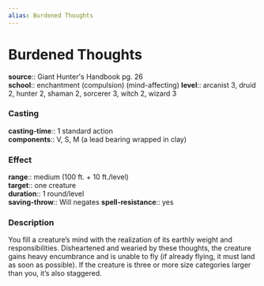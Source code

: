 ```yaml
---
alias: Burdened Thoughts
---
```


# Burdened Thoughts 

**source**:: Giant Hunter's Handbook pg. 26  
**school**:: enchantment (compulsion) (mind-affecting)
**level**:: arcanist 3, druid 2, hunter 2, shaman 2, sorcerer 3, witch 2, wizard 3

### Casting 

**casting-time**:: 1 standard action  
**components**:: V, S, M (a lead bearing wrapped in clay)

### Effect 

**range**:: medium (100 ft. + 10 ft./level)  
**target**:: one creature  
**duration**:: 1 round/level  
**saving-throw**:: Will negates
**spell-resistance**:: yes

### Description 

You fill a creature’s mind with the realization of its earthly weight and responsibilities. Disheartened and wearied by these thoughts, the creature gains heavy encumbrance and is unable to fly (if already flying, it must land as soon as possible). If the creature is three or more size categories larger than you, it’s also staggered.
